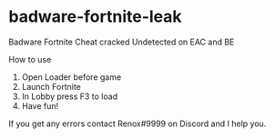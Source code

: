 # badware-fortnite-leak
Badware Fortnite Cheat cracked
Undetected on EAC and BE

How to use 
1. Open Loader before game 
2. Launch Fortnite
3. In Lobby press F3 to load
4. Have fun!

If you get any errors contact Renox#9999 on Discord and I help you.

